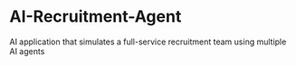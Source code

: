 # AI-Recruitment-Agent
AI application that simulates a full-service recruitment team using multiple AI agents
